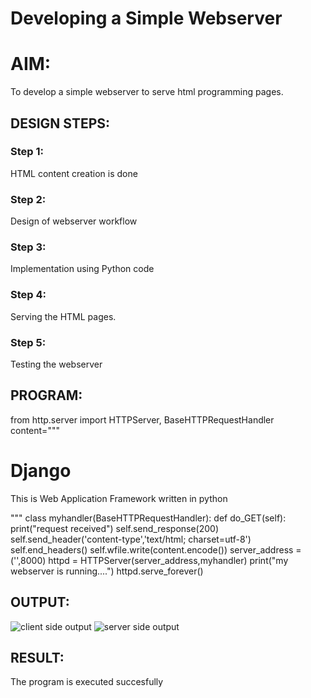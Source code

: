 # Developing a Simple Webserver

# AIM:

To develop a simple webserver to serve html programming pages.

## DESIGN STEPS:

### Step 1:

HTML content creation is done

### Step 2:

Design of webserver workflow

### Step 3:

Implementation using Python code

### Step 4:

Serving the HTML pages.

### Step 5:

Testing the webserver

## PROGRAM:
from http.server import HTTPServer, BaseHTTPRequestHandler
content="""
<html>
<head>
<title>Django</title>
</head>
<body>
<h1>Django</h1>
<p>This is Web Application Framework written in python</p>
</body>
</html>"""
class myhandler(BaseHTTPRequestHandler):
     def do_GET(self):
         print("request received")
         self.send_response(200)
         self.send_header('content-type','text/html; charset=utf-8')
         self.end_headers()
         self.wfile.write(content.encode())
server_address = ('',8000)
httpd = HTTPServer(server_address,myhandler)
print("my webserver is running....")
httpd.serve_forever()

## OUTPUT:
![client side output](./images/client%20side%20output.png)
![server side output](./images/serverside%20output.png)

## RESULT:
The program is executed succesfully

